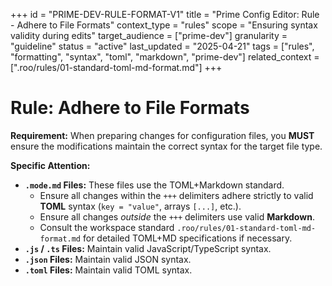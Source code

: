 +++
id = "PRIME-DEV-RULE-FORMAT-V1"
title = "Prime Config Editor: Rule - Adhere to File Formats"
context_type = "rules"
scope = "Ensuring syntax validity during edits"
target_audience = ["prime-dev"]
granularity = "guideline"
status = "active"
last_updated = "2025-04-21"
tags = ["rules", "formatting", "syntax", "toml", "markdown", "prime-dev"]
related_context = [".roo/rules/01-standard-toml-md-format.md"]
+++

# Rule: Adhere to File Formats

**Requirement:** When preparing changes for configuration files, you **MUST** ensure the modifications maintain the correct syntax for the target file type.

**Specific Attention:**

*   **`.mode.md` Files:** These files use the TOML+Markdown standard.
    *   Ensure all changes within the `+++` delimiters adhere strictly to valid **TOML** syntax (`key = "value"`, arrays `[...]`, etc.).
    *   Ensure all changes *outside* the `+++` delimiters use valid **Markdown**.
    *   Consult the workspace standard `.roo/rules/01-standard-toml-md-format.md` for detailed TOML+MD specifications if necessary.
*   **`.js` / `.ts` Files:** Maintain valid JavaScript/TypeScript syntax.
*   **`.json` Files:** Maintain valid JSON syntax.
*   **`.toml` Files:** Maintain valid TOML syntax.